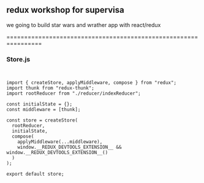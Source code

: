 ## redux workshop for supervisa

we going to build star wars and wrather app with react/redux

================================================================

### Store.js

<pre><code>

import { createStore, applyMiddleware, compose } from "redux";
import thunk from "redux-thunk";
import rootReducer from "./reducer/indexReducer";

const initialState = {};
const middleware = [thunk];

const store = createStore(
  rootReducer,
  initialState,
  compose(
    applyMiddleware(...middleware),
    window.__REDUX_DEVTOOLS_EXTENSION__ && window.__REDUX_DEVTOOLS_EXTENSION__()
  )
);

export default store;



</code></pre>

